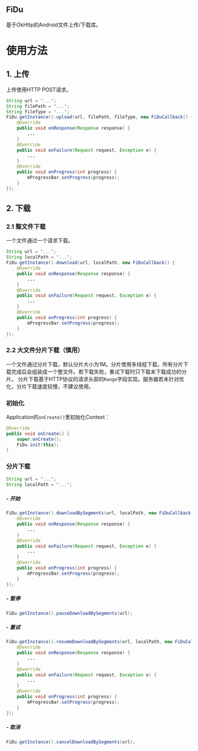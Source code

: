 FiDu
---
基于OkHttp的Android文件上传/下载库。

# 使用方法

## 1. 上传
上传使用HTTP POST请求。
```java
String url = "...";
String filePath = "...";
String fileType = "...";
FiDu.getInstance().upload(url, filePath, fileType, new FiDuCallback() {
    @Override
    public void onResponse(Response response) {
        ...
    }
    @Override
    public void onFailure(Request request, Exception e) {
        ...
    }
    @Override
    public void onProgress(int progress) {
        mProgressBar.setProgress(progress);
    }
});
```

## 2. 下载
### 2.1 整文件下载
一个文件通过一个请求下载。
```java
String url = "...";
String localPath = "...";
FiDu.getInstance().download(url, localPath, new FiDuCallback() {
    @Override
    public void onResponse(Response response) {
        ...
    }
    @Override
    public void onFailure(Request request, Exception e) {
        ...
    }
    @Override
    public void onProgress(int progress) {
        mProgressBar.setProgress(progress);
    }
});
```

### 2.2 大文件分片下载（慎用）
一个文件通过分片下载，默认分片大小为1M。分片使用多线程下载，所有分片下载完成后会组装成一个整文件。若下载失败，重试下载时只下载未下载成功的分片。
分片下载基于HTTP协议的请求头部的`Range`字段实现。服务器若未针对优化，分片下载速度较慢，不建议使用。
### 初始化
Application的`onCreate()`里初始化Context：
```java
@Override
public void onCreate() {
    super.onCreate();
    FiDu.init(this);
}
```
### 分片下载
```java
String url = "...";
String localPath = "...";
```

##### - 开始
```java
FiDu.getInstance().downloadBySegments(url, localPath, new FiDuCallback() {
    @Override
    public void onResponse(Response response) {
        ...
    }
    @Override
    public void onFailure(Request request, Exception e) {
        ...
    }
    @Override
    public void onProgress(int progress) {
        mProgressBar.setProgress(progress);
    }
});
```

##### - 暂停
```java
FiDu.getInstance().pauseDownloadBySegments(url);
```

##### - 重试
```java
FiDu.getInstance().resumeDownloadBySegments(url, localPath, new FiDuCallback() {
    @Override
    public void onResponse(Response response) {
        ...
    }
    @Override
    public void onFailure(Request request, Exception e) {
        ...
    }
    @Override
    public void onProgress(int progress) {
        mProgressBar.setProgress(progress);
    }
});
```

##### - 取消
```java
FiDu.getInstance().cancelDownloadBySegments(url);
```
